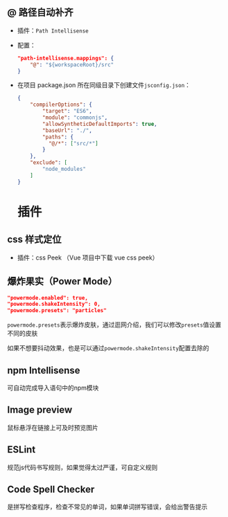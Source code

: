 ## @ 路径自动补齐

- 插件：`Path Intellisense`

- 配置：

  ```json
  "path-intellisense.mappings": {
      "@": "${workspaceRoot}/src"
  }
  ```

- 在项目 package.json 所在同级目录下创建文件`jsconfig.json`：

  ```json
  {
      "compilerOptions": {
          "target": "ES6",
          "module": "commonjs",
          "allowSyntheticDefaultImports": true,
          "baseUrl": "./",
          "paths": {
            "@/*": ["src/*"]
          }
      },
      "exclude": [
          "node_modules"
      ]
  }
  ```

  # 插件

## css 样式定位

- 插件：css Peek （Vue 项目中下载 vue css peek）



## 爆炸果实（Power Mode）

```json
"powermode.enabled": true,
"powermode.shakeIntensity": 0,
"powermode.presets": "particles"
```

`powermode.presets`表示爆炸皮肤，通过逛网介绍，我们可以修改`presets`值设置不同的皮肤

如果不想要抖动效果，也是可以通过`powermode.shakeIntensity`配置去除的

## npm Intellisense

可自动完成导入语句中的npm模块

## Image preview

鼠标悬浮在链接上可及时预览图片

## ESLint

规范js代码书写规则，如果觉得太过严谨，可自定义规则

## Code Spell Checker

是拼写检查程序，检查不常见的单词，如果单词拼写错误，会给出警告提示